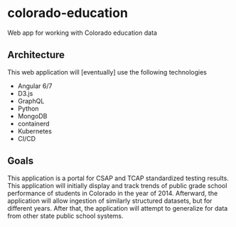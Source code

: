 # colorado-education
Web app for working with Colorado education data

## Architecture
This web application will [eventually] use the following technologies
* Angular 6/7
* D3.js
* GraphQL
* Python
* MongoDB
* containerd
* Kubernetes
* CI/CD

## Goals
This application is a portal for CSAP and TCAP standardized testing results. This application will initially display and track trends of public grade school performance of students in Colorado in the year of 2014. Afterward, the application will allow ingestion of similarly structured datasets, but for different years. After that, the application will attempt to generalize for data from other state public school systems.

